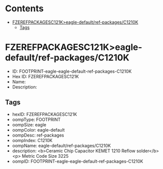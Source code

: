 



Contents
========

* [FZEREFPACKAGESC121K>eagle-default/ref-packages/C1210K](#fzerefpackagesc121keagle-defaultref-packagesc1210k)
	* [Tags](#tags)

# FZEREFPACKAGESC121K>eagle-default/ref-packages/C1210K

- ID: FOOTPRINT-eagle-eagle-default-ref-packages-C1210K
- Hex ID: FZEREFPACKAGESC121K
- Name: 
- Description: 

## Tags

- hexID: FZEREFPACKAGESC121K
- oompType: FOOTPRINT
- oompSize: eagle
- oompColor: eagle-default
- oompDesc: ref-packages
- oompIndex: C1210K
- oompName: eagle-default/ref-packages/C1210K
- description: &lt;b&gt;Ceramic Chip Capacitor KEMET 1210 Reflow solder&lt;/b&gt;&lt;p&gt;&#xD;
Metric Code Size 3225
- oompID: FOOTPRINT-eagle-eagle-default-ref-packages-C1210K
